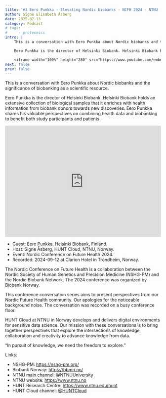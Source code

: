 ```yaml
---
title: '#3 Eero Punkka - Elevating Nordic biobanks - NCFH 2024 - NTNU | HUNT Cloud'
author: Signe Elisabeth Åsberg
date: 2025-02-13
category: Podcast
# tags:
#     - proteomics
intro: |
    This is a conversation with Eero Punkka about Nordic biobanks and the significance of biobanking as a scientific resource.

    Eero Punkka is the director of Helsinki Biobank. Helsinki Biobank holds an extensive collection of biological samples that it enriches with health information from biobank donors towards new discoveries. Eero Punkka shares his valuable perspectives on combining health data and biobanking to benefit both study participants and patients.

    <iframe width="100%" height="280" src="https://www.youtube.com/embed/Y8AoB4Bpj6U" title="YouTube video player" frameborder="0" allow="accelerometer; autoplay; clipboard-write; encrypted-media; gyroscope; picture-in-picture; web-share" referrerpolicy="strict-origin-when-cross-origin" allowfullscreen></iframe>
next: false
prev: false
---
```


<PostDetail>

This is a conversation with Eero Punkka about Nordic biobanks and the significance of biobanking as a scientific resource.

Eero Punkka is the director of Helsinki Biobank. Helsinki Biobank holds an extensive collection of biological samples that it enriches with health information from biobank donors towards new discoveries. Eero Punkka shares his valuable perspectives on combining health data and biobanking to benefit both study participants and patients.

<iframe width="100%" height="360" src="https://www.youtube.com/embed/Y8AoB4Bpj6U" title="YouTube video player" frameborder="0" allow="accelerometer; autoplay; clipboard-write; encrypted-media; gyroscope; picture-in-picture; web-share" referrerpolicy="strict-origin-when-cross-origin" allowfullscreen></iframe>

- Guest: Eero Punkka, Helsinki Biobank, Finland.
- Host: Signe Åsberg, HUNT Cloud, NTNU, Norway.
- Event: Nordic Conference on Future Health 2024.
- Recorded: 2024-09-12 at Clarion Hotel in Trondheim, Norway.

The Nordic Conference on Future Health is a collaboration between the Nordic Society of Human Genetics and Precision Medicine (NSHG-PM) and the Nordic Biobank Network. The 2024 conference was organized by Biobank Norway.

This conference conversation series aims to present perspectives from our Nordic Future Health community. Our apologies for the noticeable background noise. The conversation was recorded on a busy conference floor.

HUNT Cloud at NTNU in Norway develops and delivers digital environments for sensitive data science. Our mission with these conversations is to bring together perspectives that explore the intersections of knowledge, collaboration and creativity to advance knowledge from data.

“In pursuit of knowledge, we need the freedom to explore.”

Links:

- NSHG-PM: https://nshg-pm.org/
- Biobank Norway: https://bbmri.no/
- NTNU main channel: [@NTNUUniversity](https://www.youtube.com/@NTNUUniversity)
- NTNU website: https://www.ntnu.no
- HUNT Research Centre: https://www.ntnu.edu/hunt
- HUNT Cloud channel: [@HUNTCloud](https://www.youtube.com/@HUNTCloud)


</PostDetail>
